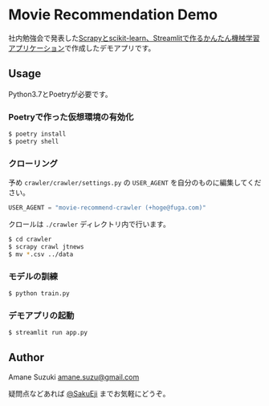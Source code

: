 # Movie Recommendation Demo

社内勉強会で発表した[Scrapyとscikit-learn、Streamlitで作るかんたん機械学習アプリケーション](https://speakerdeck.com/amaotone/making-ml-app-with-scrapy-scikit-learn-and-streamlit)で作成したデモアプリです。

## Usage

Python3.7とPoetryが必要です。

### Poetryで作った仮想環境の有効化

```bash
$ poetry install
$ poetry shell
```

### クローリング

予め `crawler/crawler/settings.py` の `USER_AGENT` を自分のものに編集してください。

```python
USER_AGENT = "movie-recommend-crawler (+hoge@fuga.com)"
```

クロールは `./crawler` ディレクトリ内で行います。

```bash
$ cd crawler
$ scrapy crawl jtnews
$ mv *.csv ../data
```

### モデルの訓練

```bash
$ python train.py
```

### デモアプリの起動

```bash
$ streamlit run app.py
```

## Author

Amane Suzuki <amane.suzu@gmail.com>

疑問点などあれば [@SakuEji](https://twitter.com/SakuEji) までお気軽にどうぞ。
